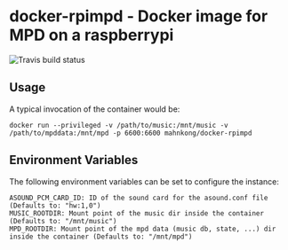 # docker-rpimpd - Docker image for MPD on a raspberrypi
![Travis build status](https://api.travis-ci.org/mahnkong/docker-rpimpd.svg?branch=master)

## Usage

A typical invocation of the container would be:
```
docker run --privileged -v /path/to/music:/mnt/music -v /path/to/mpddata:/mnt/mpd -p 6600:6600 mahnkong/docker-rpimpd
```

## Environment Variables

The following environment variables can be set to configure the instance:

```
ASOUND_PCM_CARD_ID: ID of the sound card for the asound.conf file (Defaults to: "hw:1,0")
MUSIC_ROOTDIR: Mount point of the music dir inside the container (Defaults to: "/mnt/music")
MPD_ROOTDIR: Mount point of the mpd data (music db, state, ...) dir inside the container (Defaults to: "/mnt/mpd")
```
